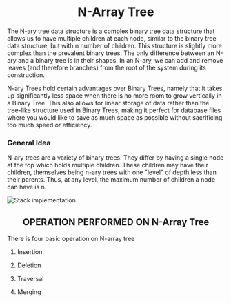 # <center>N-Array Tree</center>
The N-ary tree data structure is a complex binary tree data structure that allows us to have multiple children at each node, similar to the binary tree data structure, but with n number of children. This structure is slightly more complex than the prevalent binary trees. The only difference between an N-ary and a binary tree is in their shapes. In an N-ary, we can add and remove leaves (and therefore branches) from the root of the system during its construction.

N-ary Trees hold certain advantages over Binary Trees, namely that it takes up significantly less space when there is no more room to grow vertically in a Binary Tree. This also allows for linear storage of data rather than the tree-like structure used in Binary Trees, making it perfect for database files where you would like to save as much space as possible without sacrificing too much speed or efficiency.

### General Idea
N-ary trees are a variety of binary trees. They differ by having a single node at the top which holds multiple children. These children may have their children, themselves being n-ary trees with one "level" of depth less than their parents. Thus, at any level, the maximum number of children a node can have is n.

![Stack implementation ](https://www.enjoyalgorithms.com/static/n-ary-tree-cover-e20ff15211266dad053946933c929330.svg)

## <center>OPERATION PERFORMED ON N-Array Tree</center>

There is four basic operation on N-array tree
1. Insertion

2. Deletion

3. Traversal

4. Merging